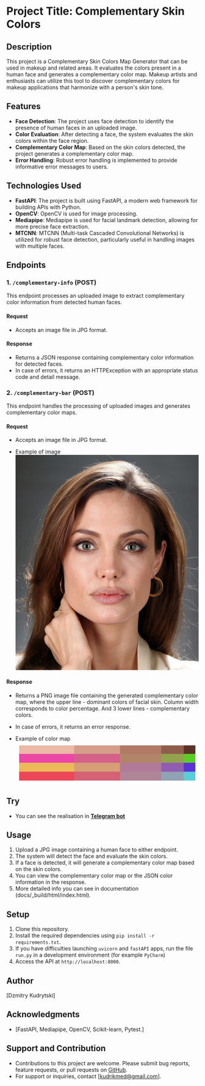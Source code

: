 # Project Title: Complementary Skin Colors

## Description

This project is a Complementary Skin Colors Map Generator that can be used in makeup and related areas. It evaluates the colors present in a human face and generates a complementary color map. Makeup artists and enthusiasts can utilize this tool to discover complementary colors for makeup applications that harmonize with a person's skin tone.

## Features

- **Face Detection**: The project uses face detection to identify the presence of human faces in an uploaded image.
- **Color Evaluation**: After detecting a face, the system evaluates the skin colors within the face region.
- **Complementary Color Map**: Based on the skin colors detected, the project generates a complementary color map.
- **Error Handling**: Robust error handling is implemented to provide informative error messages to users.

## Technologies Used

- **FastAPI**: The project is built using FastAPI, a modern web framework for building APIs with Python.
- **OpenCV**: OpenCV is used for image processing.
- **Mediapipe**: Mediapipe is used for facial landmark detection, allowing for more precise face extraction.
- **MTCNN**: MTCNN (Multi-task Cascaded Convolutional Networks) is utilized for robust face detection, particularly useful in handling images with multiple faces.

## Endpoints

### 1. `/complementary-info` (POST)

This endpoint processes an uploaded image to extract complementary color information from detected human faces.

#### Request

- Accepts an image file in JPG format.

#### Response

- Returns a JSON response containing complementary color information for detected faces.
- In case of errors, it returns an HTTPException with an appropriate status code and detail message.

### 2. `/complementary-bar` (POST)

This endpoint handles the processing of uploaded images and generates complementary color maps.

#### Request

- Accepts an image file in JPG format.

- Example of image
![FaceImage](tests/test.jpg)

#### Response

- Returns a PNG image file containing the generated complementary color map, where the upper line - dominant colors of facial skin. Сolumn width corresponds to color percentage. And 3 lower lines - complementary colors.
- In case of errors, it returns an error response.

- Example of color map
![ColorMap](tests/test.png)

## Try

- You can see the realisation in **[Telegram bot](https://t.me/BeautyScieneFaceAnalysisBot)**

## Usage

1. Upload a JPG image containing a human face to either endpoint.
2. The system will detect the face and evaluate the skin colors.
3. If a face is detected, it will generate a complementary color map based on the skin colors.
4. You can view the complementary color map or the JSON color information in the response.
5. More detailed info you can see in documentation (docs/_build/html/index.html).

## Setup

1. Clone this repository.
2. Install the required dependencies using `pip install -r requirements.txt`.
3. If you have difficulties launching `uvicorn` and `fastAPI` apps, run the file `run.py` in a development environment (for example `PyCharm`)
4. Access the API at `http://localhost:8000`.

## Author

[Dzmitry Kudrytski]

## Acknowledgments

- [FastAPI, Mediapipe, OpenCV, Scikit-learn, Pytest.]

## Support and Contribution

- Contributions to this project are welcome. Please submit bug reports, feature requests, or pull requests on [GitHub](https://github.com/kudrikmed/ComplementarySkinColors).
- For support or inquiries, contact [kudrikmed@gmail.com].